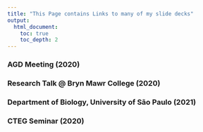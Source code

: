 ```yaml
---
title: "This Page contains Links to many of my slide decks"
output:
  html_document:
    toc: true
    toc_depth: 2
---
```



### AGD Meeting (2020)

### Research Talk @ Bryn Mawr College (2020)

### Department of Biology, University of São Paulo (2021)

### CTEG Seminar (2020)


